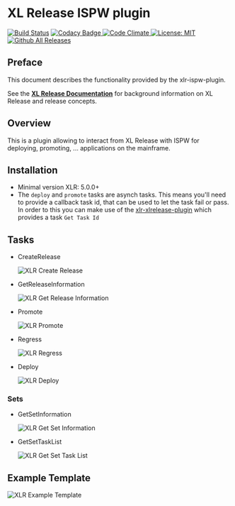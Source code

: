 # XL Release ISPW plugin

[![Build Status][xlr-ispw-plugin-travis-image]][xlr-ispw-plugin-travis-url]
[![Codacy Badge][xlr-ispw-plugin-codacy-image] ][xlr-ispw-plugin-codacy-url]
[![Code Climate][xlr-ispw-plugin-code-climate-image] ][xlr-ispw-plugin-code-climate-url]
[![License: MIT][xlr-ispw-plugin-license-image] ][xlr-ispw-plugin-license-url]
[![Github All Releases][xlr-ispw-plugin-downloads-image] ]()

[xlr-ispw-plugin-travis-image]: https://travis-ci.org/xebialabs-community/xlr-ispw-plugin.svg?branch=master
[xlr-ispw-plugin-travis-url]: https://travis-ci.org/xebialabs-community/xlr-ispw-plugin
[xlr-ispw-plugin-codacy-image]: https://api.codacy.com/project/badge/Grade/36153ed9460a44d289aa1186cde51fa1
[xlr-ispw-plugin-codacy-url]: https://www.codacy.com/app/joris-dewinne/xlr-ispw-plugin
[xlr-ispw-plugin-code-climate-image]: https://codeclimate.com/github/xebialabs-community/xlr-ispw-plugin/badges/gpa.svg
[xlr-ispw-plugin-code-climate-url]: https://codeclimate.com/github/xebialabs-community/xlr-ispw-plugin
[xlr-ispw-plugin-license-image]: https://img.shields.io/badge/License-MIT-yellow.svg
[xlr-ispw-plugin-license-url]: https://opensource.org/licenses/MIT
[xlr-ispw-plugin-downloads-image]: https://img.shields.io/github/downloads/xebialabs-community/xlr-ispw-plugin/total.svg

## Preface

This document describes the functionality provided by the xlr-ispw-plugin.

See the **[XL Release Documentation](https://docs.xebialabs.com/xl-release/index.html)** for background information on XL Release and release concepts.

## Overview

This is a plugin allowing to interact from XL Release with ISPW for deploying, promoting, ... applications on the mainframe.

## Installation

* Minimal version XLR: 5.0.0+
* The `deploy` and `promote` tasks are asynch tasks. This means you'll need to provide a callback task id, that can be used to let the task fail or pass.
  In order to this you can make use of the [xlr-xlrelease-plugin](https://github.com/xebialabs-community/xlr-xlrelease-plugin) which provides a task `Get Task Id`

## Tasks
+ CreateRelease

    ![XLR Create Release](images/CreateRelease.png)
    
+ GetReleaseInformation

    ![XLR Get Release Information](images/GetReleaseInfo.png)
    
+ Promote

    ![XLR Promote](images/Promote.png)
    
+ Regress

    ![XLR Regress](images/Regress.png)
    
+ Deploy

    ![XLR Deploy](images/Deploy.png)
    

### Sets
+ GetSetInformation

    ![XLR Get Set Information](images/GetSetInfo.png)
    
+ GetSetTaskList

    ![XLR Get Set Task List](images/GetSetTaskList.png)
  
## Example Template

![XLR Example Template](images/ExampleTemplate.png)
